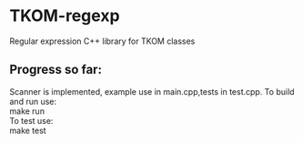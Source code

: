# TKOM-regexp
Regular expression C++ library for TKOM classes

## Progress so far:
Scanner is implemented, example use in main.cpp,tests in test.cpp.
To build and run use:\
make run\
To test use:\
make test
